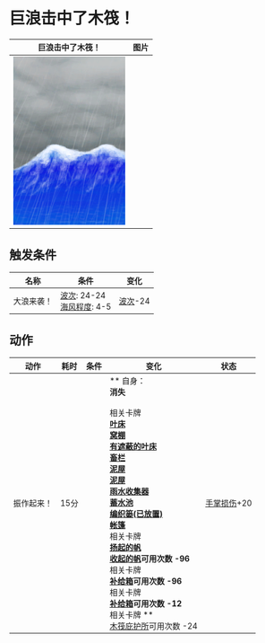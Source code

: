 # 巨浪击中了木筏！  
>   
  
  巨浪击中了木筏！  |   图片   
 ----  |  ----:   
   |  <img decoding="async" src="Sprite/WaveEvent.png" href="a.md" style="max-width:300px;max-height:300px;">   
  
## 触发条件  
名称  |  条件  |  变化  
----  |  ----  |  ----  
大浪来袭！  |  [波次](WaveCounter.md): 24-24<br>[海风程度](SeaAgitation.md): 4-5  |  [波次](WaveCounter.md)-24  
## 动作  
动作  |  耗时  |  条件  |  变化  |  状态  
----  |  ----  |  ----  |  ----  |  ----  
振作起来！<br>  |  15分  |    |  ** 自身：**<br>消失<br><br>** 相关卡牌 **<br>[叶床](LeafBed.md)<br>[窝棚](Shelter.md)<br>[有遮蔽的叶床](ShelteredLeafBed.md)<br>[畜栏](EnclosureEntrance.md)<br>[泥屋](MudHutEntrance.md)<br>[泥屋](MudHutEntrance.md)<br>[雨水收集器](RainCatcher.md)<br>[蓄水池](WaterReservoir.md)<br>[编织篓(已放置)](BasketPlaced.md)<br>[帐篷](TentDeployed.md)<br>** 相关卡牌 **<br>[扬起的帆](SailUp_Raft.md)<br>[收起的帆](SailDown_Raft.md)可用次数  -96<br>** 相关卡牌 **<br>[补给箱](SupplyChestRaft.md)可用次数  -96<br>** 相关卡牌 **<br>[补给箱](SupplyChestRaft.md)可用次数  -12<br>** 相关卡牌 **<br>[木筏庇护所](RaftShelter.md)可用次数  -24  |  [手掌损伤](HandDamage.md)+20  


<script>document.title="巨浪击中了木筏！ - 卡牌生存百科 Card Survival Wiki";</script>